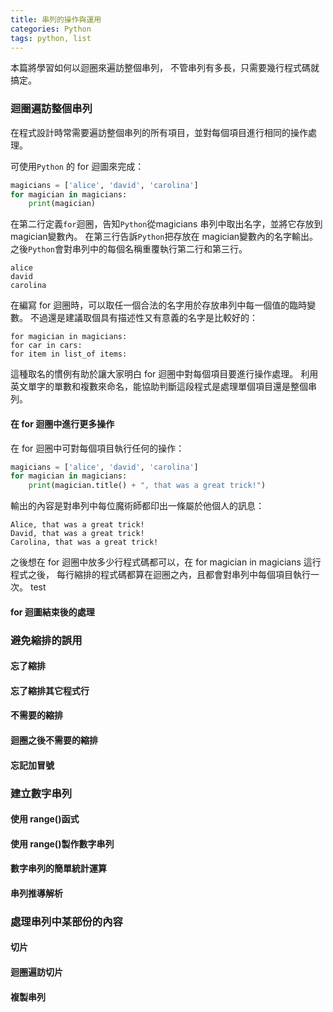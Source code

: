 ```yaml
---
title: 串列的操作與運用
categories: Python
tags: python, list
---
```

本篇將學習如何以迴圈來遍訪整個串列，
不管串列有多長，只需要幾行程式碼就搞定。

### 迴圈遍訪整個串列
在程式設計時常需要遍訪整個串列的所有項目，並對每個項目進行相同的操作處理。

<!-- more -->

可使用`Python` 的 for 迴圖來完成：
```python
magicians = ['alice', 'david', 'carolina']
for magician in magicians:
    print(magician)
```
在第二行定義`for`迴圈，告知`Python`從magicians 串列中取出名字，並將它存放到magician變數內。
在第三行告訴`Python`把存放在 magician變數內的名字輸出。
之後`Python`會對串列中的每個名稱重覆執行第二行和第三行。
```text
alice
david
carolina
```
在編寫 for 迴圈時，可以取任一個合法的名字用於存放串列中每一個值的臨時變數。
不過還是建議取個具有描述性又有意義的名字是比較好的：
```text
for magician in magicians:
for car in cars:
for item in list_of items:
```
這種取名的慣例有助於讓大家明白 for 迴圈中對每個項目要進行操作處理。
利用英文單字的單數和複數來命名，能協助判斷這段程式是處理單個項目還是整個串列。

#### 在 for 迴圈中進行更多操作
在 for 迴圈中可對每個項目執行任何的操作：
```python
magicians = ['alice', 'david', 'carolina']
for magician in magicians:
    print(magician.title() + ", that was a great trick!")
```
輸出的內容是對串列中每位魔術師都印出一條屬於他個人的訊息：
```text
Alice, that was a great trick!
David, that was a great trick!
Carolina, that was a great trick!
```
之後想在 for 迴圈中放多少行程式碼都可以，在 for magician in magicians 這行程式之後，
每行縮排的程式碼都算在迴圈之內，且都會對串列中每個項目執行一次。
test

#### for 迴圖結束後的處理

### 避免縮排的誤用
#### 忘了縮排
#### 忘了縮排其它程式行
#### 不需要的縮排
#### 迴圈之後不需要的縮排
#### 忘記加冒號

### 建立數字串列
#### 使用 range()函式
#### 使用 range()製作數字串列
#### 數字串列的簡單統計運算
#### 串列推導解析

### 處理串列中某部份的內容
#### 切片
#### 迴圈遍訪切片
#### 複製串列